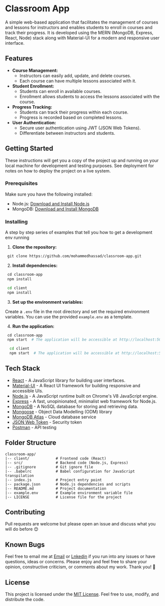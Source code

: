# Classroom App

A simple web-based application that facilitates the management of courses and lessons for instructors and enables students to enroll in courses and track their progress. It is developed using the MERN (MongoDB, Express, React, Node) stack along with Material-UI for a modern and responsive user interface.

## Features

- **Course Management:**
  - Instructors can easily add, update, and delete courses.
  - Each course can have multiple lessons associated with it.
- **Student Enrollment:**
  - Students can enroll in available courses.
  - Enrollment allows students to access the lessons associated with the course.
- **Progress Tracking:**
  - Students can track their progress within each course.
  - Progress is recorded based on completed lessons.
- **User Authentication:**
  - Secure user authentication using JWT (JSON Web Tokens).
  - Differentiate between instructors and students.

## Getting Started

These instructions will get you a copy of the project up and running on your local machine for development and testing purposes. See deployment for notes on how to deploy the project on a live system.

### Prerequisites

Make sure you have the following installed:

- Node.js: [Download and Install Node.js](https://nodejs.org/)
- MongoDB: [Download and Install MongoDB](https://www.mongodb.com/try/download/community)

### Installing

A step by step series of examples that tell you how to get a development env running

1. **Clone the repository:**

```bash
 git clone https://github.com/mohammedhassad/classroom-app.git
```

2. **Install dependencies:**

```bash
 cd classroom-app
 npm install

 cd client
 npm install
```

3. **Set up the environment variables:**

Create a `.env` file in the root directory and set the required environment variables. You can use the provided `example.env` as a template.

4. **Run the application:**

```bash
 cd classroom-app
 npm start  # The application will be accessible at http://localhost:5000

  cd client
  npm start  # The application will be accessible at http://localhost:5173
```

## Tech Stack

- [React](https://react.dev/) - A JavaScript library for building user interfaces.
- [Material-UI](https://mui.com/) - A React UI framework for building responsive and accessible UIs.
- [Node.js](https://nodejs.org/) - A JavaScript runtime built on Chrome's V8 JavaScript engine.
- [Express](https://expressjs.com/) - A fast, unopinionated, minimalist web framework for Node.js.
- [MongoDB](https://www.mongodb.com/try/download/community) - A NoSQL database for storing and retrieving data.
- [Mongoose](https://mongoosejs.com/) - Object Data Modelling (ODM) library
- [MongoDB Atlas](https://www.mongodb.com/cloud/atlas) - Cloud database service
- [JSON Web Token](https://jwt.io/) - Security token
- [Postman](https://www.getpostman.com/) - API testing

## Folder Structure

```
classroom-app/
|-- client/            # Frontend code (React)
|-- src/               # Backend code (Node.js, Express)
|-- .gitignore         # Git ignore file
|-- .babelrc           # Babel configuration for JavaScript transpilation
|-- index.js           # Project entry point
|-- package.json       # Node.js dependencies and scripts
|-- README.md          # Project documentation
|-- example.env        # Example environment variable file
|-- LICENSE            # License file for the project
```

## Contributing

Pull requests are welcome but please open an issue and discuss what you will do before 😊

## Known Bugs

Feel free to email me at [Email](mailto:mohammed.hassad98@gmail.com) or [Lnkedin](https://linkedin.com/me/mohemedhassad) if you run into any issues or have questions, ideas or concerns. Please enjoy and feel free to share your opinion, constructive criticism, or comments about my work. Thank you! 🙂

## License

This project is licensed under the [MIT License](https://opensource.org/license/mit/). Feel free to use, modify, and distribute the code.
